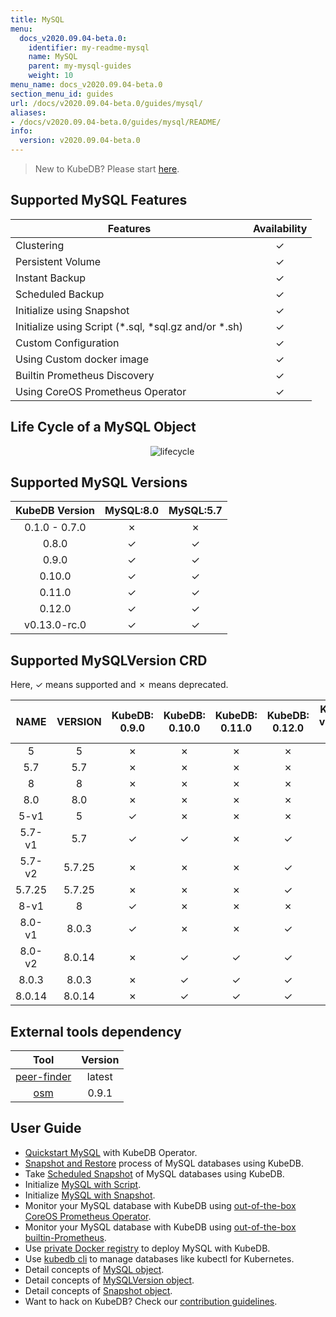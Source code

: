 ```yaml
---
title: MySQL
menu:
  docs_v2020.09.04-beta.0:
    identifier: my-readme-mysql
    name: MySQL
    parent: my-mysql-guides
    weight: 10
menu_name: docs_v2020.09.04-beta.0
section_menu_id: guides
url: /docs/v2020.09.04-beta.0/guides/mysql/
aliases:
- /docs/v2020.09.04-beta.0/guides/mysql/README/
info:
  version: v2020.09.04-beta.0
---
```


> New to KubeDB? Please start [here](/docs/v2020.09.04-beta.0/concepts/README).

## Supported MySQL Features

|                        Features                         | Availability |
| ------------------------------------------------------- | :----------: |
| Clustering                                              |   &#10003;   |
| Persistent Volume                                       |   &#10003;   |
| Instant Backup                                          |   &#10003;   |
| Scheduled Backup                                        |   &#10003;   |
| Initialize using Snapshot                               |   &#10003;   |
| Initialize using Script (\*.sql, \*sql.gz and/or \*.sh) |   &#10003;   |
| Custom Configuration                                    |   &#10003;   |
| Using Custom docker image                               |   &#10003;   |
| Builtin Prometheus Discovery                            |   &#10003;   |
| Using CoreOS Prometheus Operator                        |   &#10003;   |

## Life Cycle of a MySQL Object

<p align="center">
  <img alt="lifecycle"  src="/docs/v2020.09.04-beta.0/images/mysql/mysql-lifecycle.png" >
</p>

## Supported MySQL Versions

| KubeDB Version | MySQL:8.0 | MySQL:5.7 |
| :------------: | :-------: | :-------: |
| 0.1.0 - 0.7.0  | &#10007;  | &#10007;  |
|     0.8.0      | &#10003;  | &#10003;  |
|     0.9.0      | &#10003;  | &#10003;  |
|     0.10.0     | &#10003;  | &#10003;  |
|     0.11.0     | &#10003;  | &#10003;  |
|     0.12.0     | &#10003;  | &#10003;  |
|  v0.13.0-rc.0  | &#10003;  | &#10003;  |

## Supported MySQLVersion CRD

Here, &#10003; means supported and &#10007; means deprecated.

|  NAME  | VERSION | KubeDB: 0.9.0 | KubeDB: 0.10.0 | KubeDB: 0.11.0 | KubeDB: 0.12.0 | KubeDB: v0.13.0-rc.0 |
| :----: | :-----: | :-----------: | :------------: | :------------: | :------------: | :------------------: |
|   5    |    5    |   &#10007;    |    &#10007;    |    &#10007;    |    &#10007;    |       &#10007;       |
|  5.7   |   5.7   |   &#10007;    |    &#10007;    |    &#10007;    |    &#10007;    |       &#10007;       |
|   8    |    8    |   &#10007;    |    &#10007;    |    &#10007;    |    &#10007;    |       &#10007;       |
|  8.0   |   8.0   |   &#10007;    |    &#10007;    |    &#10007;    |    &#10007;    |       &#10007;       |
|  5-v1  |    5    |   &#10003;    |    &#10007;    |    &#10007;    |    &#10007;    |       &#10007;       |
| 5.7-v1 |   5.7   |   &#10003;    |    &#10003;    |    &#10007;    |    &#10003;    |       &#10003;       |
| 5.7-v2 | 5.7.25  |   &#10007;    |    &#10007;    |    &#10007;    |    &#10003;    |       &#10003;       |
| 5.7.25 | 5.7.25  |   &#10007;    |    &#10007;    |    &#10007;    |    &#10003;    |       &#10003;       |
|  8-v1  |    8    |   &#10003;    |    &#10007;    |    &#10007;    |    &#10007;    |       &#10007;       |
| 8.0-v1 |  8.0.3  |   &#10003;    |    &#10007;    |    &#10007;    |    &#10003;    |       &#10003;       |
| 8.0-v2 | 8.0.14  |   &#10007;    |    &#10003;    |    &#10003;    |    &#10003;    |       &#10003;       |
| 8.0.3  |  8.0.3  |   &#10007;    |    &#10003;    |    &#10003;    |    &#10003;    |       &#10003;       |
| 8.0.14 | 8.0.14  |   &#10007;    |    &#10003;    |    &#10003;    |    &#10003;    |       &#10003;       |

## External tools dependency

|                                      Tool                                      | Version |
| :----------------------------------------------------------------------------: | :-----: |
| [peer-finder](https://github.com/kubernetes/contrib/tree/master/peer-finder)   | latest  |
|                 [osm](https://github.com/appscode/osm)                         |  0.9.1  |

## User Guide

- [Quickstart MySQL](/docs/v2020.09.04-beta.0/guides/mysql/quickstart/quickstart) with KubeDB Operator.
- [Snapshot and Restore](/docs/v2020.09.04-beta.0/guides/mysql/snapshot/backup-and-restore) process of MySQL databases using KubeDB.
- Take [Scheduled Snapshot](/docs/v2020.09.04-beta.0/guides/mysql/snapshot/scheduled-backup) of MySQL databases using KubeDB.
- Initialize [MySQL with Script](/docs/v2020.09.04-beta.0/guides/mysql/initialization/using-script).
- Initialize [MySQL with Snapshot](/docs/v2020.09.04-beta.0/guides/mysql/initialization/using-snapshot).
- Monitor your MySQL database with KubeDB using [out-of-the-box CoreOS Prometheus Operator](/docs/v2020.09.04-beta.0/guides/mysql/monitoring/using-coreos-prometheus-operator).
- Monitor your MySQL database with KubeDB using [out-of-the-box builtin-Prometheus](/docs/v2020.09.04-beta.0/guides/mysql/monitoring/using-builtin-prometheus).
- Use [private Docker registry](/docs/v2020.09.04-beta.0/guides/mysql/private-registry/using-private-registry) to deploy MySQL with KubeDB.
- Use [kubedb cli](/docs/v2020.09.04-beta.0/guides/mysql/cli/cli) to manage databases like kubectl for Kubernetes.
- Detail concepts of [MySQL object](/docs/v2020.09.04-beta.0/concepts/databases/mysql).
- Detail concepts of [MySQLVersion object](/docs/v2020.09.04-beta.0/concepts/catalog/mysql).
- Detail concepts of [Snapshot object](/docs/v2020.09.04-beta.0/concepts/snapshot).
- Want to hack on KubeDB? Check our [contribution guidelines](/docs/v2020.09.04-beta.0/CONTRIBUTING).
